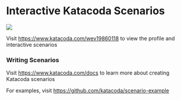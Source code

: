 # Interactive Katacoda Scenarios

[![](http://shields.katacoda.com/katacoda/wev19860118/count.svg)](https://www.katacoda.com/wev19860118 "Get your profile on Katacoda.com")

Visit https://www.katacoda.com/wev19860118 to view the profile and interactive scenarios

### Writing Scenarios
Visit https://www.katacoda.com/docs to learn more about creating Katacoda scenarios

For examples, visit https://github.com/katacoda/scenario-example
